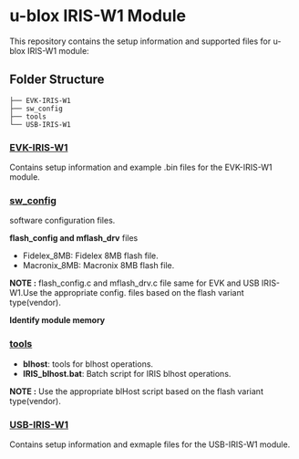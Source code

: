 # u-blox IRIS-W1 Module

This repository contains the setup information and supported files for u-blox IRIS-W1 module:

## Folder Structure

```shell
├── EVK-IRIS-W1
├── sw_config
├── tools
└── USB-IRIS-W1
```

### [EVK-IRIS-W1](EVK-IRIS-W1/README.md)

Contains setup information and example .bin files for the EVK-IRIS-W1 module.

### [sw_config](sw_config/README.md)

software configuration files.

**flash_config and mflash_drv** files 

- Fidelex_8MB: Fidelex 8MB flash file.
- Macronix_8MB: Macronix 8MB flash file.

**NOTE :** flash_config.c and mflash_drv.c file same for EVK and USB IRIS-W1.Use the appropriate config. files based on the flash variant type(vendor).

**Identify module memory** 

### [tools](tools)

- **blhost**: tools for blhost operations.
- **IRIS_blhost.bat**: Batch script for IRIS blhost operations.

**NOTE :** Use the appropriate blHost script based on the flash variant type(vendor).

### [USB-IRIS-W1](USB-IRIS-W1/README.md)

Contains setup information and exmaple files for the USB-IRIS-W1 module.
